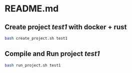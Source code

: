 # README.md

## Create project *test1* with docker + rust

```bash
bash create_project.sh test1
```

## Compile and Run project *test1*

```bash
bash run_project.sh test1
```